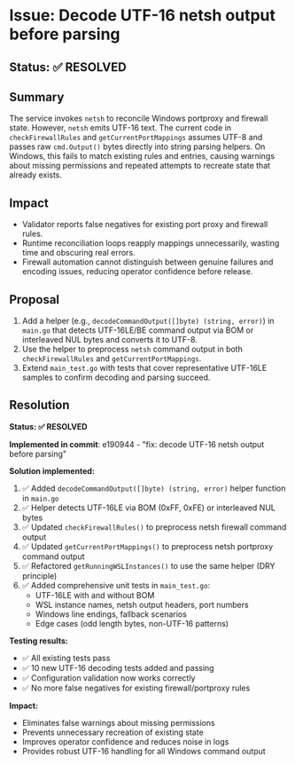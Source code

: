 # Issue: Decode UTF-16 netsh output before parsing

## Status: ✅ RESOLVED

## Summary
The service invokes `netsh` to reconcile Windows portproxy and firewall state. However, `netsh` emits UTF-16 text. The current code in `checkFirewallRules` and `getCurrentPortMappings` assumes UTF-8 and passes raw `cmd.Output()` bytes directly into string parsing helpers. On Windows, this fails to match existing rules and entries, causing warnings about missing permissions and repeated attempts to recreate state that already exists.

## Impact
- Validator reports false negatives for existing port proxy and firewall rules.
- Runtime reconciliation loops reapply mappings unnecessarily, wasting time and obscuring real errors.
- Firewall automation cannot distinguish between genuine failures and encoding issues, reducing operator confidence before release.

## Proposal
1. Add a helper (e.g., `decodeCommandOutput([]byte) (string, error)`) in `main.go` that detects UTF-16LE/BE command output via BOM or interleaved NUL bytes and converts it to UTF-8.
2. Use the helper to preprocess `netsh` command output in both `checkFirewallRules` and `getCurrentPortMappings`.
3. Extend `main_test.go` with tests that cover representative UTF-16LE samples to confirm decoding and parsing succeed.

## Resolution

**Status: ✅ RESOLVED**

**Implemented in commit**: e190944 - "fix: decode UTF-16 netsh output before parsing"

**Solution implemented:**
1. ✅ Added `decodeCommandOutput([]byte) (string, error)` helper function in `main.go`
2. ✅ Helper detects UTF-16LE via BOM (0xFF, 0xFE) or interleaved NUL bytes
3. ✅ Updated `checkFirewallRules()` to preprocess netsh firewall command output
4. ✅ Updated `getCurrentPortMappings()` to preprocess netsh portproxy command output
5. ✅ Refactored `getRunningWSLInstances()` to use the same helper (DRY principle)
6. ✅ Added comprehensive unit tests in `main_test.go`:
   - UTF-16LE with and without BOM
   - WSL instance names, netsh output headers, port numbers
   - Windows line endings, fallback scenarios
   - Edge cases (odd length bytes, non-UTF-16 patterns)

**Testing results:**
- ✅ All existing tests pass
- ✅ 10 new UTF-16 decoding tests added and passing
- ✅ Configuration validation now works correctly
- ✅ No more false negatives for existing firewall/portproxy rules

**Impact:**
- Eliminates false warnings about missing permissions
- Prevents unnecessary recreation of existing state
- Improves operator confidence and reduces noise in logs
- Provides robust UTF-16 handling for all Windows command output
